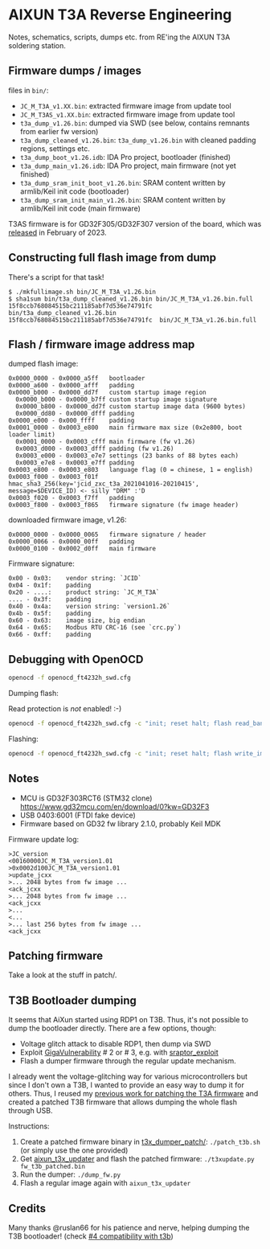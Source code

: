 # AIXUN T3A Reverse Engineering

Notes, schematics, scripts, dumps etc. from RE'ing the AIXUN T3A soldering station.

## Firmware dumps / images

files in `bin/`:

- `JC_M_T3A_v1.XX.bin`: extracted firmware image from update tool
- `JC_M_T3AS_v1.XX.bin`: extracted firmware image from update tool
- `t3a_dump_v1.26.bin`: dumped via SWD (see below, contains remnants from earlier fw version)
- `t3a_dump_cleaned_v1.26.bin`: `t3a_dump_v1.26.bin` with cleaned padding regions, settings etc.
- `t3a_dump_boot_v1.26.idb`: IDA Pro project, bootloader (finished)
- `t3a_dump_main_v1.26.idb`: IDA Pro project, main firmware (not yet finished)
- `t3a_dump_sram_init_boot_v1.26.bin`: SRAM content written by armlib/Keil init code (bootloader)
- `t3a_dump_sram_init_main_v1.26.bin`: SRAM content written by armlib/Keil init code (main firmware)

T3AS firmware is for GD32F305/GD32F307 version of the board, which was [released](https://www.aixuntech.com/newsinfo/aixun-new-product-launch-t3as-allinone-200w-soldering-station/) in February of 2023.

## Constructing full flash image from dump


There's a script for that task!

```
$ ./mkfullimage.sh bin/JC_M_T3A_v1.26.bin
$ sha1sum bin/t3a_dump_cleaned_v1.26.bin bin/JC_M_T3A_v1.26.bin.full
15f8ccb768084515bc211185abf7d536e74791fc  bin/t3a_dump_cleaned_v1.26.bin
15f8ccb768084515bc211185abf7d536e74791fc  bin/JC_M_T3A_v1.26.bin.full
```

## Flash / firmware image address map

dumped flash image:

```
0x0000_0000 - 0x0000_a5ff	bootloader
0x0000_a600 - 0x0000_afff	padding
0x0000_b000 - 0x0000_dd7f	custom startup image region
  0x0000_b000 - 0x0000_b7ff	custom startup image signature
  0x0000_b800 - 0x0000_dd7f	custom startup image data (9600 bytes)
  0x0000_dd80 - 0x0000_dfff	padding
0x0000_e000 - 0x000_ffff	padding
0x0001_0000 - 0x0003_e800	main firmware max size (0x2e800, boot loader limit)
  0x0001_0000 - 0x0003_cfff	main firmware (fw v1.26)
  0x0003_d000 - 0x0003_dfff	padding (fw v1.26)
  0x0003_e000 - 0x0003_e7e7	settings (23 banks of 88 bytes each)
  0x0003_e7e8 - 0x0003_e7ff	padding
0x0003_e800 - 0x0003_e803	language flag (0 = chinese, 1 = english)
0x0003_f000 - 0x0003_f01f	hmac_sha3_256(key='jcid_zxc_t3a_2021041016-20210415', message=$DEVICE_ID) <- silly "DRM" :'D
0x0003_f020 - 0x0003_f7ff	padding
0x0003_f800 - 0x0003_f865	firmware signature (fw image header)
```

downloaded firmware image, v1.26:

```
0x0000_0000 - 0x0000_0065	firmware signature / header
0x0000_0066 - 0x0000_00ff	padding
0x0000_0100 - 0x0002_d0ff	main firmware
```

Firmware signature:

```
0x00 - 0x03:	vendor string: `JCID`
0x04 - 0x1f:	padding
0x20 - ....:	product string: `JC_M_T3A`
.... - 0x3f:	padding
0x40 - 0x4a:	version string: `version1.26`
0x4b - 0x5f:	padding
0x60 - 0x63:	image size, big endian
0x64 - 0x65:	Modbus RTU CRC-16 (see `crc.py`)
0x66 - 0xff:	padding
```

## Debugging with OpenOCD

```sh
openocd -f openocd_ft4232h_swd.cfg
```

Dumping flash:

Read protection is *not* enabled! :-)

```sh
openocd -f openocd_ft4232h_swd.cfg -c "init; reset halt; flash read_bank 0 firmware_dump.bin 0 0x40000; exit"
```

Flashing:

```sh
openocd -f openocd_ft4232h_swd.cfg -c "init; reset halt; flash write_image erase firmware.bin 0x08000000; reset run; exit"
```

## Notes

- MCU is GD32F303RCT6 (STM32 clone) https://www.gd32mcu.com/en/download/0?kw=GD32F3
- USB 0403:6001 (FTDI fake device)
- Firmware based on GD32 fw library 2.1.0, probably Keil MDK

Firmware update log:

```
>JC_version
<00160000JC_M_T3A_version1.01
>0x0002d100JC_M_T3A_version1.01
>update_jcxx
>... 2048 bytes from fw image ...
<ack_jcxx
>... 2048 bytes from fw image ...
<ack_jcxx
>...
<...
>... last 256 bytes from fw image ...
<ack_jcxx
```

## Patching firmware

Take a look at the stuff in patch/.

## T3B Bootloader dumping

It seems that AiXun started using RDP1 on T3B. Thus, it's not possible to dump the bootloader directly. There are a few options, though:
- Voltage glitch attack to disable RDP1, then dump via SWD
- Exploit [GigaVulnerability](https://a1exdandy.me/slides/offzone2023-gd32.pdf) # 2 or # 3, e.g. with [sraptor_exploit](https://github.com/darkspr1te/sraptor_exploit)
- Flash a dumper firmware through the regular update mechanism.

I already went the voltage-glitching way for various microcontrollers but since I don't own a T3B, I wanted to provide an easy way to dump it for others.
Thus, I reused my [previous work for patching the T3A firmware](patch/) and created a patched T3B firmware that allows dumping the whole flash through USB.

Instructions:
1. Create a patched firmware binary in [t3x_dumper_patch/](t3b_dumper_patch/): `./patch_t3b.sh` (or simply use the one provided)
2. Get [aixun_t3x_updater](https://github.com/c0d3z3r0/aixun_t3x_updater) and flash the patched firmware: `./t3xupdate.py fw_t3b_patched.bin`
3. Run the dumper: `./dump_fw.py`
4. Flash a regular image again with `aixun_t3x_updater`

## Credits

Many thanks @ruslan66 for his patience and nerve, helping dumping the T3B bootloader! (check [#4 compatibility with t3b](https://github.com/c0d3z3r0/aixun_t3a_rev/issues/4))
